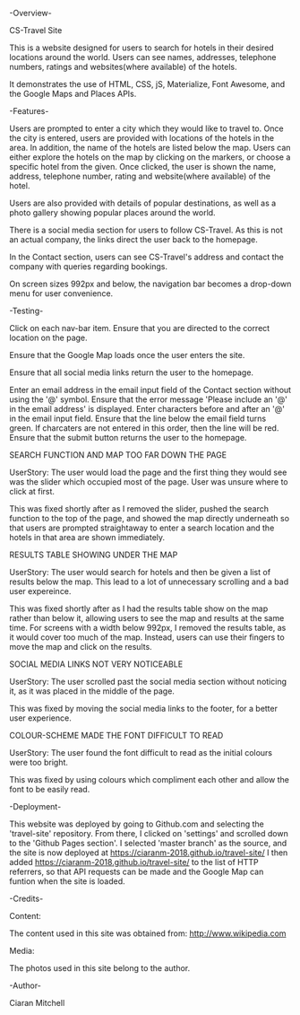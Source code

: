 -Overview-
  
  
  
  CS-Travel Site

This is a website designed for users to search for hotels in their desired locations around the world.
Users can see names, addresses, telephone numbers, ratings and websites(where available) of the hotels.

It demonstrates the use of HTML, CSS, jS, Materialize, Font Awesome, and the Google Maps and Places APIs.



 -Features-
 
Users are prompted to enter a city which they would like to travel to. Once the city is entered,
users are provided with locations of the hotels in the area. In addition, the name of the hotels are listed below the map. Users can either explore the hotels 
on the map by clicking on the markers, or choose a specific hotel from the given. 
Once clicked, the user is shown the name, address, telephone number, rating and website(where available) of the hotel.


Users are also provided with details of popular destinations, as well as a photo gallery showing popular places around the world.

There is a social media section for users to follow CS-Travel. As this is not an actual company, the links direct the user 
back to the homepage.

In the Contact section, users can see CS-Travel's address and contact the company with queries regarding bookings. 

On screen sizes 992px and below, the navigation bar becomes a drop-down menu for user convenience.



 -Testing-

Click on each nav-bar item. Ensure that you are directed to the correct location on the page.

Ensure that the Google Map loads once the user enters the site.

Ensure that all social media links return the user to the homepage.

Enter an email address in the email input field of the Contact section without using the '@' symbol. Ensure that the error message 'Please include an '@' in the email address' is displayed.
Enter characters before and after an '@' in the email input field. Ensure that the line below the email field turns green. If charcaters are not entered in this order, then the line will be red.
Ensure that the submit button returns the user to the homepage.


SEARCH FUNCTION AND MAP TOO FAR DOWN THE PAGE

UserStory: The user would load the page and the first thing they would see was the slider which occupied most of the page. User was unsure where to click at first.

This was fixed shortly after as I removed the slider, pushed the search function to the top of the page, and showed the map directly underneath so that users are prompted straightaway to enter a search location
and the hotels in that area are shown immediately.


RESULTS TABLE SHOWING UNDER THE MAP

UserStory: The user would search for hotels and then be given a list of results below the map. This lead to a lot of unnecessary scrolling and a bad user expereince.

This was fixed shortly after as I had the results table show on the map rather than below it, allowing users to see the map and results at the same time. 
For screens with a width below 992px, I removed the results table, as it would cover too much of the map. Instead, users can use their fingers to move the map and click on the results.


SOCIAL MEDIA LINKS NOT VERY NOTICEABLE 

UserStory: The user scrolled past the social media section without noticing it, as it was placed in the middle of the page.

This was fixed by moving the social media links to the footer, for a better user experience.


COLOUR-SCHEME MADE THE FONT DIFFICULT TO READ

UserStory: The user found the font difficult to read as the initial colours were too bright. 

This was fixed by using colours which compliment each other and allow the font to be easily read.



 -Deployment-

This website was deployed by going to Github.com and selecting the 'travel-site' repository.
From there, I clicked on 'settings' and scrolled down to the 'Github Pages section'.
I selected 'master branch' as the source, and the site is now deployed at https://ciaranm-2018.github.io/travel-site/
I then added https://ciaranm-2018.github.io/travel-site/ to the list of HTTP referrers, so that API requests can be made
and the Google Map can funtion when the site is loaded.

 
 
-Credits-
 
 Content:
 
 The content used in this site was obtained from: http://www.wikipedia.com
 
 
 Media:
 
 The photos used in this site belong to the author.
                                                  


 -Author-

 Ciaran Mitchell
 
